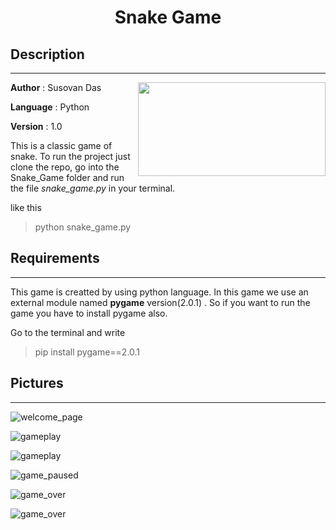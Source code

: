 
# <h1 align = "middle">**Snake Game**</h1>

## Description
---

<img align= "right" width=300 height=150 src="https://github.com/SusovanGithub/Snake_Game/blob/master/resources/w_page_bgimg.jpeg">

**Author** : Susovan Das

**Language** : Python

**Version** : 1.0


This is a classic game of snake. To run the project just clone the repo, go into the Snake_Game folder and run the file _snake_game.py_ in your terminal.

like this 
>  python snake_game.py


## Requirements
---

This game is creatted by using python language. In this game we use an external module named **pygame** version(2.0.1) . So if you want to run the game you have to install pygame also.

Go to the terminal and write 
>  pip install pygame==2.0.1

## Pictures
---

![welcome_page](https://github.com/SusovanGithub/Snake_Game/blob/master/readme_helper/welcome_screen.png "Welcome Page")

![gameplay](https://github.com/SusovanGithub/Snake_Game/blob/master/readme_helper/gameplay1.png "Game Play")

![gameplay](https://github.com/SusovanGithub/Snake_Game/blob/master/readme_helper/gameplay2.png "Game Play")

![game_paused](https://github.com/SusovanGithub/Snake_Game/blob/master/readme_helper/game_paused.png "Game Paused")

![game_over](https://github.com/SusovanGithub/Snake_Game/blob/master/readme_helper/game_over1.png "Game Over")

![game_over](https://github.com/SusovanGithub/Snake_Game/blob/master/readme_helper/game_over2.png "Game Over")



